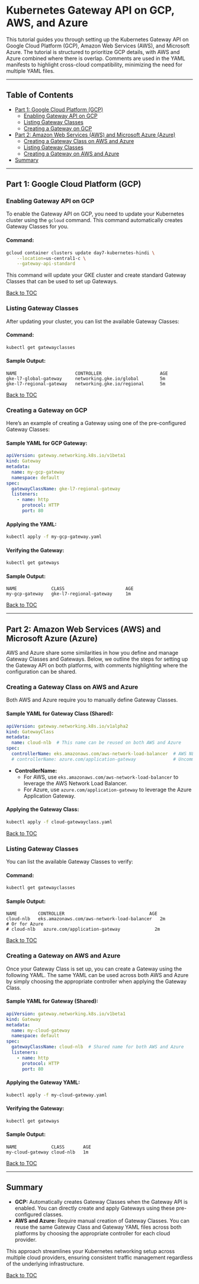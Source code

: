 # **Kubernetes Gateway API on GCP, AWS, and Azure**

This tutorial guides you through setting up the Kubernetes Gateway API on Google Cloud Platform (GCP), Amazon Web Services (AWS), and Microsoft Azure. The tutorial is structured to prioritize GCP details, with AWS and Azure combined where there is overlap. Comments are used in the YAML manifests to highlight cross-cloud compatibility, minimizing the need for multiple YAML files.

---

## **Table of Contents**

- [Part 1: Google Cloud Platform (GCP)](#part-1-google-cloud-platform-gcp)
  - [Enabling Gateway API on GCP](#enabling-gateway-api-on-gcp)
  - [Listing Gateway Classes](#listing-gateway-classes)
  - [Creating a Gateway on GCP](#creating-a-gateway-on-gcp)
- [Part 2: Amazon Web Services (AWS) and Microsoft Azure (Azure)](#part-2-amazon-web-services-aws-and-microsoft-azure-azure)
  - [Creating a Gateway Class on AWS and Azure](#creating-a-gateway-class-on-aws-and-azure)
  - [Listing Gateway Classes](#listing-gateway-classes-1)
  - [Creating a Gateway on AWS and Azure](#creating-a-gateway-on-aws-and-azure)
- [Summary](#summary)

---

## **Part 1: Google Cloud Platform (GCP)**

### **Enabling Gateway API on GCP**

To enable the Gateway API on GCP, you need to update your Kubernetes cluster using the `gcloud` command. This command automatically creates Gateway Classes for you.

#### **Command:**
```bash
gcloud container clusters update day7-kubernetes-hindi \
    --location=us-central1-c \
    --gateway-api-standard
```

This command will update your GKE cluster and create standard Gateway Classes that can be used to set up Gateways.

[Back to TOC](#table-of-contents)

### **Listing Gateway Classes**

After updating your cluster, you can list the available Gateway Classes:

#### **Command:**
```bash
kubectl get gatewayclasses
```

#### **Sample Output:**
```plaintext
NAME                      CONTROLLER                      AGE
gke-l7-global-gateway     networking.gke.io/global        5m
gke-l7-regional-gateway   networking.gke.io/regional      5m
```

[Back to TOC](#table-of-contents)

### **Creating a Gateway on GCP**

Here’s an example of creating a Gateway using one of the pre-configured Gateway Classes:

#### **Sample YAML for GCP Gateway:**
```yaml
apiVersion: gateway.networking.k8s.io/v1beta1
kind: Gateway
metadata:
  name: my-gcp-gateway
  namespace: default
spec:
  gatewayClassName: gke-l7-regional-gateway
  listeners:
    - name: http
      protocol: HTTP
      port: 80
```

#### **Applying the YAML:**

```bash
kubectl apply -f my-gcp-gateway.yaml
```

#### **Verifying the Gateway:**

```bash
kubectl get gateways
```

#### **Sample Output:**
```plaintext
NAME             CLASS                       AGE
my-gcp-gateway   gke-l7-regional-gateway     1m
```

[Back to TOC](#table-of-contents)

---

## **Part 2: Amazon Web Services (AWS) and Microsoft Azure (Azure)**

AWS and Azure share some similarities in how you define and manage Gateway Classes and Gateways. Below, we outline the steps for setting up the Gateway API on both platforms, with comments highlighting where the configuration can be shared.

### **Creating a Gateway Class on AWS and Azure**

Both AWS and Azure require you to manually define Gateway Classes.

#### **Sample YAML for Gateway Class (Shared):**
```yaml
apiVersion: gateway.networking.k8s.io/v1alpha2
kind: GatewayClass
metadata:
  name: cloud-nlb  # This name can be reused on both AWS and Azure
spec:
  controllerName: eks.amazonaws.com/aws-network-load-balancer  # AWS NLB controller
  # controllerName: azure.com/application-gateway              # Uncomment for Azure Application Gateway
```

- **ControllerName:** 
  - For AWS, use `eks.amazonaws.com/aws-network-load-balancer` to leverage the AWS Network Load Balancer.
  - For Azure, use `azure.com/application-gateway` to leverage the Azure Application Gateway.

#### **Applying the Gateway Class:**

```bash
kubectl apply -f cloud-gatewayclass.yaml
```

[Back to TOC](#table-of-contents)

### **Listing Gateway Classes**

You can list the available Gateway Classes to verify:

#### **Command:**
```bash
kubectl get gatewayclasses
```

#### **Sample Output:**
```plaintext
NAME        CONTROLLER                                AGE
cloud-nlb   eks.amazonaws.com/aws-network-load-balancer   2m
# Or for Azure
# cloud-nlb   azure.com/application-gateway             2m
```

[Back to TOC](#table-of-contents)

### **Creating a Gateway on AWS and Azure**

Once your Gateway Class is set up, you can create a Gateway using the following YAML. The same YAML can be used across both AWS and Azure by simply choosing the appropriate controller when applying the Gateway Class.

#### **Sample YAML for Gateway (Shared):**
```yaml
apiVersion: gateway.networking.k8s.io/v1beta1
kind: Gateway
metadata:
  name: my-cloud-gateway
  namespace: default
spec:
  gatewayClassName: cloud-nlb  # Shared name for both AWS and Azure
  listeners:
    - name: http
      protocol: HTTP
      port: 80
```

#### **Applying the Gateway YAML:**

```bash
kubectl apply -f my-cloud-gateway.yaml
```

#### **Verifying the Gateway:**

```bash
kubectl get gateways
```

#### **Sample Output:**
```plaintext
NAME             CLASS       AGE
my-cloud-gateway cloud-nlb   1m
```

[Back to TOC](#table-of-contents)

---

## **Summary**

- **GCP:** Automatically creates Gateway Classes when the Gateway API is enabled. You can directly create and apply Gateways using these pre-configured classes.
- **AWS and Azure:** Require manual creation of Gateway Classes. You can reuse the same Gateway Class and Gateway YAML files across both platforms by choosing the appropriate controller for each cloud provider.

This approach streamlines your Kubernetes networking setup across multiple cloud providers, ensuring consistent traffic management regardless of the underlying infrastructure.

[Back to TOC](#table-of-contents)
